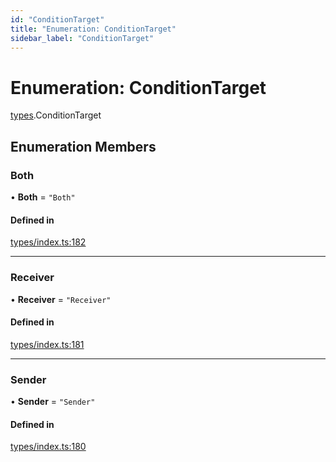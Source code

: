 ```yaml
---
id: "ConditionTarget"
title: "Enumeration: ConditionTarget"
sidebar_label: "ConditionTarget"
---
```


# Enumeration: ConditionTarget

[types](../../../modules/Types/Types.md).ConditionTarget

## Enumeration Members

### Both

• **Both** = ``"Both"``

#### Defined in

[types/index.ts:182](https://github.com/PolymeshAssociation/polymesh-sdk/blob/15be87e8/src/types/index.ts#L182)

___

### Receiver

• **Receiver** = ``"Receiver"``

#### Defined in

[types/index.ts:181](https://github.com/PolymeshAssociation/polymesh-sdk/blob/15be87e8/src/types/index.ts#L181)

___

### Sender

• **Sender** = ``"Sender"``

#### Defined in

[types/index.ts:180](https://github.com/PolymeshAssociation/polymesh-sdk/blob/15be87e8/src/types/index.ts#L180)
